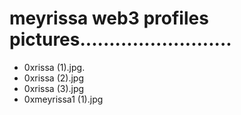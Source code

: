 # meyrissa web3 profiles pictures..........................
- 0xrissa (1).jpg.
- 0xrissa (2).jpg
- 0xrissa (3).jpg
- 0xmeyrissa1 (1).jpg
